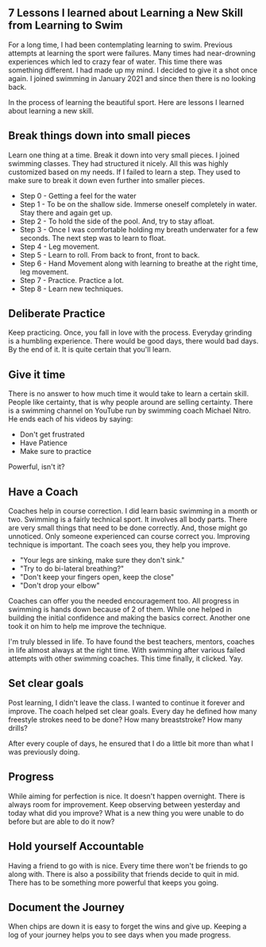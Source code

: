 ## 7 Lessons I learned about Learning a New Skill from Learning to Swim

For a long time, I had been contemplating learning to swim. Previous attempts at learning the sport were failures. Many times had near-drowning experiences which led to crazy fear of water. This time there was something different. I had made up my mind. I decided to give it a shot once again. I joined swimming in January 2021 and since then there is no looking back.

In the process of learning the beautiful sport. Here are lessons I learned about learning a new skill.

## Break things down into small pieces
Learn one thing at a time. Break it down into very small pieces. I joined swimming classes. They had structured it nicely. All this was highly customized based on my needs. If I failed to learn a step. They used to make sure to break it down even further into smaller pieces.

- Step 0 - Getting a feel for the water
- Step 1 - To be on the shallow side. Immerse oneself completely in water. Stay there and again get up.
- Step 2 - To hold the side of the pool. And, try to stay afloat.
- Step 3 - Once I was comfortable holding my breath underwater for a few seconds. The next step was to learn to float.
- Step 4 - Leg movement.
- Step 5 - Learn to roll. From back to front, front to back.
- Step 6 - Hand Movement along with learning to breathe at the right time, leg movement.
- Step 7 - Practice. Practice a lot.
- Step 8 - Learn new techniques.   

## Deliberate Practice
Keep practicing. Once, you fall in love with the process. Everyday grinding is a humbling experience. There would be good days, there would bad days. By the end of it. It is quite certain that you'll learn. 

## Give it time
There is no answer to how much time it would take to learn a certain skill. People like certainty, that is why people around are selling certainty. There is a swimming channel on YouTube run by swimming coach Michael Nitro. He ends each of his videos by saying:

- Don't get frustrated
- Have Patience
- Make sure to practice

Powerful, isn't it?

## Have a Coach
Coaches help in course correction. I did learn basic swimming in a month or two. Swimming is a fairly technical sport. It involves all body parts. There are very small things that need to be done correctly. And, those might go unnoticed. Only someone experienced can course correct you. Improving technique is important.  The coach sees you, they help you improve.

- "Your legs are sinking, make sure they don't sink."
- "Try to do bi-lateral breathing?"
- "Don't keep your fingers open, keep the close"
- "Don't drop your elbow"

Coaches can offer you the needed encouragement too. All progress in swimming is hands down because of 2 of them. While one helped in building the initial confidence and making the basics correct. Another one took it on him to help me improve the technique. 

I'm truly blessed in life. To have found the best teachers, mentors, coaches in life almost always at the right time. With swimming after various failed attempts with other swimming coaches. This time finally, it clicked. Yay.  

## Set clear goals
Post learning, I didn't leave the class. I wanted to continue it forever and improve. The coach helped set clear goals. Every day he defined how many freestyle strokes need to be done? How many breaststroke? How many drills?

After every couple of days, he ensured that I do a little bit more than what I was previously doing.  

## Progress
While aiming for perfection is nice. It doesn't happen overnight. There is always room for improvement. Keep observing between yesterday and today what did you improve? What is a new thing you were unable to do before but are able to do it now?

## Hold yourself Accountable
Having a friend to go with is nice. Every time there won't be friends to go along with. There is also a possibility that friends decide to quit in mid. There has to be something more powerful that keeps you going. 

## Document the Journey
When chips are down it is easy to forget the wins and give up. Keeping a log of your journey helps you to see days when you made progress.